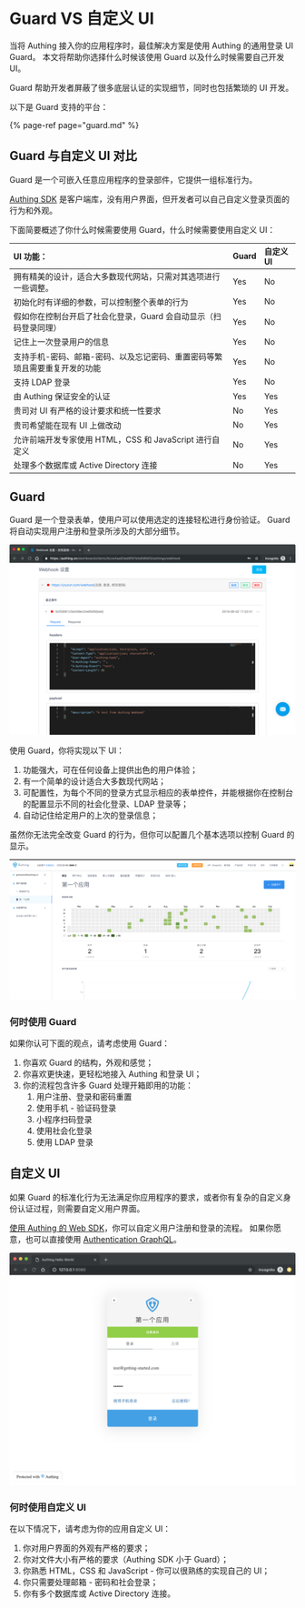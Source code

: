 # Guard VS 自定义 UI

当将 Authing 接入你的应用程序时，最佳解决方案是使用 Authing 的通用登录 UI Guard。 本文将帮助你选择什么时候该使用 Guard 以及什么时候需要自己开发 UI。

Guard 帮助开发者屏蔽了很多底层认证的实现细节，同时也包括繁琐的 UI 开发。

以下是 Guard 支持的平台：

{% page-ref page="guard.md" %}

## Guard 与自定义 UI 对比

Guard 是一个可嵌入任意应用程序的登录部件，它提供一组标准行为。

[Authing SDK](https://learn.authing.cn/authing/sdk/sdk) 是客户端库，没有用户界面，但开发者可以自己自定义登录页面的行为和外观。

下面简要概述了你什么时候需要使用 Guard，什么时候需要使用自定义 UI：

| **UI 功能：** | Guard | 自定义 UI |
| :--- | :--- | :--- |
| 拥有精美的设计，适合大多数现代网站，只需对其选项进行一些调整。 | Yes | No |
| 初始化时有详细的参数，可以控制整个表单的行为 | Yes | No |
| 假如你在控制台开启了社会化登录，Guard 会自动显示（扫码登录同理） | Yes | No |
| 记住上一次登录用户的信息 | Yes | No |
| 支持手机-密码、邮箱-密码、以及忘记密码、重置密码等繁琐且需要重复开发的功能 | Yes | No |
| 支持 LDAP 登录 | Yes | No |
| 由 Authing 保证安全的认证 | Yes | Yes |
| 贵司对 UI 有严格的设计要求和统一性要求 | No | Yes |
| 贵司希望能在现有 UI 上做改动 | No | Yes |
| 允许前端开发专家使用 HTML，CSS 和 JavaScript 进行自定义 | No | Yes |
| 处理多个数据库或 Active Directory 连接 | No | Yes |

## Guard

Guard 是一个登录表单，使用户可以使用选定的连接轻松进行身份验证。 Guard 将自动实现用户注册和登录所涉及的大部分细节。 

![](../.gitbook/assets/image%20%28241%29.png)

使用 Guard，你将实现以下 UI：

1. 功能强大，可在任何设备上提供出色的用户体验；
2. 有一个简单的设计适合大多数现代网站；
3. 可配置性，为每个不同的登录方式显示相应的表单控件，并能根据你在控制台的配置显示不同的社会化登录、LDAP 登录等；
4. 自动记住给定用户的上次的登录信息；

虽然你无法完全改变 Guard 的行为，但你可以配置几个基本选项以控制 Guard 的显示。

![](../.gitbook/assets/image%20%28384%29.png)

### 何时使用 Guard

如果你认可下面的观点，请考虑使用 Guard：

1. 你喜欢 Guard 的结构，外观和感觉；
2. 你喜欢更快速，更轻松地接入 Authing 和登录 UI；
3. 你的流程包含许多 Guard 处理开箱即用的功能： 
   1. 用户注册、登录和密码重置
   2. 使用手机 - 验证码登录
   3. 小程序扫码登录
   4. 使用社会化登录
   5. 使用 LDAP 登录

## 自定义 UI

如果 Guard 的标准化行为无法满足你应用程序的要求，或者你有复杂的自定义身份认证过程，则需要自定义用户界面。 

[使用 Authing 的 Web SDK](https://learn.authing.cn/authing/sdk/sdk/authing-sdk-for-web)，你可以自定义用户注册和登录的流程。 如果你愿意，也可以直接使用 [Authentication GraphQL](https://learn.authing.cn/authing/sdk/open-graphql)。

![](../.gitbook/assets/image%20%28138%29.png)

### 何时使用自定义 UI

在以下情况下，请考虑为你的应用自定义 UI：

1. 你对用户界面的外观有严格的要求；
2. 你对文件大小有严格的要求（Authing SDK 小于 Guard）；
3. 你熟悉 HTML，CSS 和 JavaScript - 你可以很熟练的实现自己的 UI；
4. 你只需要处理邮箱 - 密码和社会登录；
5. 你有多个数据库或 Active Directory 连接。



